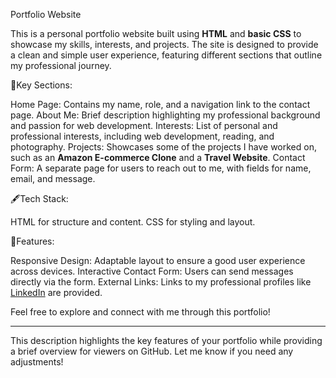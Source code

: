 Portfolio Website

This is a personal portfolio website built using **HTML** and **basic CSS** to showcase my skills, interests, and projects. The site is designed to provide a clean and simple user experience, featuring different sections that outline my professional journey.

🔗Key Sections:

Home Page: Contains my name, role, and a navigation link to the contact page.
About Me: Brief description highlighting my professional background and passion for web development.
Interests: List of personal and professional interests, including web development, reading, and photography.
Projects: Showcases some of the projects I have worked on, such as an **Amazon E-commerce Clone** and a **Travel Website**.
Contact Form: A separate page for users to reach out to me, with fields for name, email, and message.

🖋️Tech Stack:

HTML for structure and content.
CSS for styling and layout.

🚀Features:

Responsive Design: Adaptable layout to ensure a good user experience across devices.
Interactive Contact Form: Users can send messages directly via the form.
External Links: Links to my professional profiles like [LinkedIn](https://www.linkedin.com/in/abvikash1907/) are provided.

Feel free to explore and connect with me through this portfolio!

---

This description highlights the key features of your portfolio while providing a brief overview for viewers on GitHub. Let me know if you need any adjustments!
